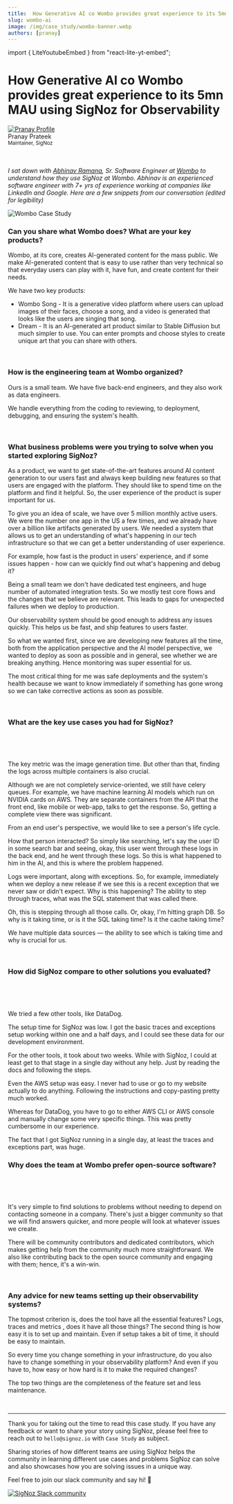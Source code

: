 ```yaml
---
title:  How Generative AI co Wombo provides great experience to its 5mn MAU using SigNoz for Observability
slug: wombo-ai
image: /img/case_study/wombo-banner.webp
authors: [pranay]
---
```

import { LiteYoutubeEmbed } from "react-lite-yt-embed";

# How Generative AI co Wombo provides great experience to its 5mn MAU using SigNoz for Observability

<head>
  <link rel="canonical" href="https://signoz.io/case-study/wombo/"/>
  <meta property="og:type" content="website"/>
  <meta property="og:url" content="https://signoz.io/case-study/wombo/"/>
  <meta property="og:title" content="How Generative AI co Wombo provides great experience to its 5mn MAU using SigNoz for Observability | SigNoz"/>
  <meta property="og:description" content=""/>
  <meta name="image" property="og:image" content="https://signoz.io/img/case_study/wombo-banner.webp"/>
  <meta property="twitter:card" content="summary_large_image"/>
  <meta property="twitter:url" content="https://signoz.io/case-study/wombo/"/>
  <meta property="twitter:title" content="How Generative AI co Wombo provides great experience to its 5mn MAU using SigNoz for Observability | SigNoz"/>
  <meta property="twitter:description" content=""/>
  <meta property="twitter:image" content="https://signoz.io/img/case_study/wombo-banner.jpg"/>
</head>

<div class="avatar">
  <a
    class="avatar__photo-link avatar__photo avatar__photo--lg"
    href="https://twitter.com/pranay01">
    <img
      alt="Pranay Profile"
      src="/img/authors/pranay_profile_pic.webp" />
  </a>
  <div class="avatar__intro">
    <div class="avatar__name">Pranay Prateek</div>
    <small class="avatar__subtitle">
      Maintainer, SigNoz
    </small>
  </div>
</div>

<br />
<br />


*I sat down with <a href ="https://www.linkedin.com/in/abhinavramana" rel="noopener noreferrer nofollow" target="_blank" >Abhinav Ramana</a>, Sr. Software Engineer at <a href = "https://wombo.ai" rel="noopener noreferrer nofollow" target="_blank" >Wombo</a> to understand how they use SigNoz at Wombo. Abhinav is an experienced software engineer with 7+ yrs of experience working at companies like LinkedIn and Google. Here are a few snippets from our conversation (edited for legibility)*


![Wombo Case Study](/img/case_study/wombo-banner.webp)



### Can you share what Wombo does? What are your key products?
Wombo, at its core, creates AI-generated content for the mass public.
We make AI-generated content that is easy to use rather than very technical so that everyday users can play with it, have fun, and create content for their needs.

We have two key products:

- Wombo Song - It is a generative video platform where users can upload images of their faces, choose a song, and a video is generated that looks like the users are singing that song.
- Dream -  It is an AI-generated art product similar to Stable Diffusion but much simpler to use. You can enter prompts and choose styles to create unique art that you can share with others.
<p>&nbsp;</p>

### How is the engineering team at Wombo organized?​
Ours is a small team. We have five back-end engineers, and they also work as data engineers.

We handle everything from the coding to reviewing, to deployment, debugging, and ensuring the system's health.

<p>&nbsp;</p>

### What business problems were you trying to solve when you started exploring SigNoz?​

As a product, we want to get state-of-the-art features around AI content generation to our users fast and always keep building new features so that users are engaged with the platform. They should like to spend time on the platform and find it helpful. So, the user experience of the product is super important for us.

To give you an idea of scale, we have over 5 million monthly active users. We were the number one app in the US a few times, and we already have over a billion like artifacts generated by users. We needed a system that allows us to get an understanding of what's happening in our tech infrastructure so that we can get a better understanding of user experience. 

For example, how fast is the product in users' experience, and if some issues happen - how can we quickly find out what's happening and debug it?

Being a small team we don't have dedicated test engineers, and huge number of automated integration tests. So we mostly test core flows and the changes that we believe are relevant. This leads to gaps for unexpected failures when we deploy to production. 

Our observability system should be good enough to address any issues quickly. This helps us be fast, and ship features to users faster.

So what we wanted first, since we are developing new features all the time, both from the application perspective and the AI model perspective, we wanted to deploy as soon as possible and in general, see whether we are breaking anything.
Hence monitoring was super essential for us. 

The most critical thing for me was safe deployments and the system's health because we want to know immediately if something has gone wrong so we can take corrective actions as soon as possible.
<p>&nbsp;</p>

### What are the key use cases you had for SigNoz?​
<p>&nbsp;</p>

<LiteYoutubeEmbed id="vUpSEASieKs" mute={false} />
<p>&nbsp;</p>

 
The key metric was the image generation time. But other than that, finding the logs across multiple containers is also crucial.

Although we are not completely service-oriented, we still have celery queues. For example, we have machine learning AI models which run on NVIDIA cards on AWS. They are separate containers from the API that the front end, like mobile or web-app, talks to get the response. So, getting a complete view there was significant.

From an end user's perspective, we would like to see a person's life cycle.

How that person interacted? So simply like searching, let's say the user ID in some search bar and seeing, okay, this user went through these logs in the back end, and he went through these logs. So this is what happened to him in the AI, and this is where the problem happened.

Logs were important, along with exceptions. So, for example, immediately when we deploy a new release if we see this is a recent exception that we never saw or didn't expect. Why is this happening? The ability to step through traces, what was the SQL statement that was called there.

Oh, this is stepping through all those calls. Or, okay, I'm hitting graph DB. So why is it taking time, or is it the SQL taking time? Is it the cache taking time?

We have multiple data sources — the ability to see which is taking time and why is crucial for us.
<p>&nbsp;</p>

 
### How did SigNoz compare to other solutions you evaluated?​
<p>&nbsp;</p>

<LiteYoutubeEmbed id="cuRyrvZpYV4" mute={false} />

<p>&nbsp;</p>
 
We tried a few other tools, like DataDog.


The setup time for SigNoz was low. I got the basic traces and exceptions setup working within one and a half days, and I could see these data for our development environment.

For the other tools, it took about two weeks. While with SigNoz, I could at least get to that stage in a single day without any help. Just by reading the docs and following the steps.

Even the AWS setup was easy. I never had to use or go to my website actually to do anything. Following the instructions and copy-pasting pretty much worked.

Whereas for DataDog, you have to go to either AWS CLI or AWS console and manually change some very specific things. This was pretty cumbersome in our experience.

The fact that I got SigNoz running in a single day, at least the traces and exceptions part, was huge.


### Why does the team at Wombo prefer open-source software?​

<p>&nbsp;</p>


<LiteYoutubeEmbed id="AO3tpixbf8M" mute={false} />

<p>&nbsp;</p>

It's very simple to find solutions to problems without needing to depend on contacting someone in a company. There's just a bigger community so that we will find answers quicker, and more people will look at whatever issues we create.

There will be community contributors and dedicated contributors, which makes getting help from the community much more straightforward. We also like contributing back to the open source community and engaging with them; hence, it's a win-win.

<p>&nbsp;</p>

### Any advice for new teams setting up their observability systems?​
The topmost criterion is, does the tool have all the essential features? Logs, traces and metrics , does it have all those things?
The second thing is how easy it is to set up and maintain. Even if setup takes a bit of time, it should be easy to maintain.

So every time you change something in your infrastructure, do you also have to change something in your observability platform? And even if you have to, how easy or how hard is it to make the required changes?

The top two things are the completeness of the feature set and less maintenance.

<p>&nbsp;</p>

---

Thank you for taking out the time to read this case study. If you have any feedback or want to share your story using SigNoz, please feel free to reach out to `hello@signoz.io` with `Case Study` as subject.

Sharing stories of how different teams are using SigNoz helps the community in learning different use cases and problems SigNoz can solve and also showcases how you are solving issues in a unique way.

Feel free to join our slack community and say hi! 👋

[![SigNoz Slack community](/img/blog/common/join_slack_cta.webp)](https://signoz.io/slack)
